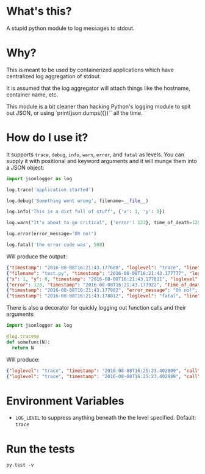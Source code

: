# What's this?

A stupid python module to log messages to stdout.

# Why?

This is meant to be used by containerized applications which have centralized log aggregation of stdout.

It is assumed that the log aggregator will attach things like the hostname, container name, etc.

This module is a bit cleaner than hacking Python's logging module to spit out JSON, or using `print(json.dumps({})`` all the time.

# How do I use it?

It supports `trace`, `debug`, `info`, `warn`, `error`, and `fatal` as levels. You can supply it with positional and keyword arguments and it will munge them into a JSON object:

```python
import jsonlogger as log

log.trace('application started')

log.debug('Something went wrong', filename=__file__)

log.info('This is a dict full of stuff', {'x': 1, 'y': 0})

log.warn("It's about to go critical", {'error': 123}, time_of_death=120000)

log.error(error_message='Oh no!')

log.fatal('the error code was', 500)
```

Will produce the output:

```json
{"timestamp": "2016-08-08T16:21:43.177680", "loglevel": "trace", "line": "application started"}
{"filename": "test.py", "timestamp": "2016-08-08T16:21:43.177777", "loglevel": "debug", "line": "Something went wrong"}
{"x": 1, "y": 0, "timestamp": "2016-08-08T16:21:43.177811", "loglevel": "info", "line": "This is a dict full of stuff"}
{"error": 123, "timestamp": "2016-08-08T16:21:43.177922", "time_of_death": 120000, "loglevel": "warn", "line": "It's about to go critical"}
{"timestamp": "2016-08-08T16:21:43.177982", "error_message": "Oh no!", "loglevel": "error"}
{"timestamp": "2016-08-08T16:21:43.178012", "loglevel": "fatal", "line": "the error code was 500"}
```

There is also a decorator for quickly logging out function calls and their arguments:

```python
import jsonlogger as log

@log.traceme
def somefunc(N):
  return N
```

Will produce:

```json
{"loglevel": "trace", "timestamp": "2016-08-08T16:25:23.402809", "call": "somefunc(1)"}
{"loglevel": "trace", "timestamp": "2016-08-08T16:25:23.402889", "call": "somefunc(100)"}
```

# Environment Variables

- `LOG_LEVEL` to suppress anything beneath the the level specified. Default: `trace`

# Run the tests

```
py.test -v
```
